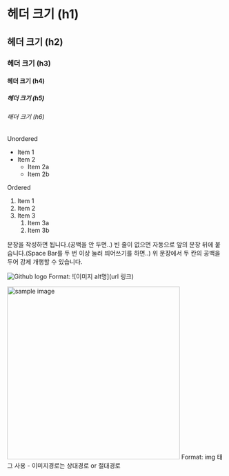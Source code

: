 # 헤더 크기 (h1) 
## 헤더 크기 (h2) 
### 헤더 크기 (h3) 
#### 헤더 크기 (h4) 
##### 헤더 크기 (h5) 
###### 해더 크기 (h6)

Unordered 
* Item 1 
* Item 2 
    * Item 2a 
    * Item 2b 

Ordered 
1. Item 1 
1. Item 2 
1. Item 3 
    1. Item 3a 
    1. Item 3b

문장을 작성하면 됩니다.(공백을 안 두면..)
빈 줄이 없으면 자동으로 앞의 문장 뒤에 붙습니다.(Space Bar를 두 번 이상 눌러 띄어쓰기를 하면..)
위 문장에서 두 칸의 공백을 두어 강제 개행할 수 있습니다.

![Github logo](/images/123123.jpg) 
Format: ![이미지 alt명](url 링크) 

<a href="#"><img src="https://github.com/github/test/images/markdown_123123.jpg" width="400px" alt="sample image"></a> 
Format: img 태그 사용 - 이미지경로는 상대경로 or 절대경로
